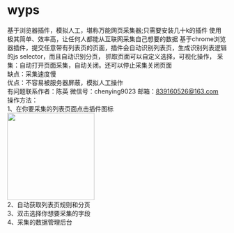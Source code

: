 # wyps
基于浏览器插件，模拟人工，堪称万能网页采集器;只需要安装几十k的插件 使用极其简单、效率高，让任何人都能从互联网采集自己想要的数据
基于chrome浏览器插件，提交任意带有列表页的页面，插件会自动识别列表页，生成识别列表逻辑的js selector，而且自动识别分页，
抓取页面可以自定义选择，可视化操作，
采集：自动打开页面采集，自动关闭。还可以停止采集关闭页面<br/>
缺点：采集速度慢<br/>
优点：不容易被服务器屏蔽，模拟人工操作<br/>
有问题联系作者：陈英 微信号：chenying9023 邮箱：839160526@163.com<br/>
操作方法：<br/>
1、在你要采集的列表页面点击插件图标<br/>
<img width='200px' src="https://assets1.vc.cn/assets.vc.cn/system/photos/avatars/000/140/357/iPhone6p/9f9ae88d4ade7607b8e870b4bdb50a96.png?1522141478" alt=""><br/>
2、自动获取列表页规则和分页<br/>
<img src="https://assets0.vc.cn/assets.vc.cn/system/photos/avatars/000/140/356/iPhone6p/ac57033e1c68c342980b842a60a0b679.png?1522141475" alt=""><br/>
3、双击选择你想要采集的字段<br/>
<img src="https://assets1.vc.cn/assets.vc.cn/system/photos/avatars/000/140/358/iPhone6p/15f89d90f27ab4ecd166ae66e1a80933.png?1522141482" alt=""><br/>
4、采集的数据管理后台<br/>
<img src="https://assets0.vc.cn/assets.vc.cn/system/photos/avatars/000/130/763/iPhone6p/d061d556a5efa14172c3863b101ad18f.png?1507623077" alt="">
<img src="https://assets0.vc.cn/assets.vc.cn/system/photos/avatars/000/130/764/iPhone6p/5ee0eb8b374b89f5c21d7d29fd480020.png?1507623120" alt="">
